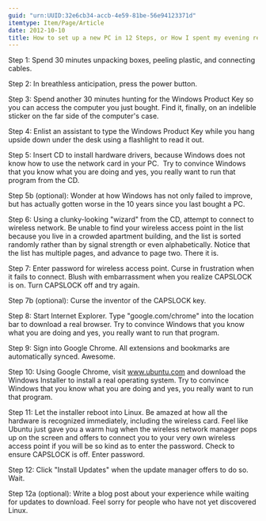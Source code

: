```yaml
---
guid: "urn:UUID:32e6cb34-accb-4e59-81be-56e94123371d"
itemtype: Item/Page/Article
date: 2012-10-10
title: How to set up a new PC in 12 Steps, or How I spent my evening renewing my disgust with Windows
---
```


Step 1: Spend 30 minutes unpacking boxes, peeling plastic, and
connecting cables.

Step 2: In breathless anticipation, press the power button.

Step 3: Spend another 30 minutes hunting for the Windows Product Key so
you can access the computer you just bought. Find it, finally, on an
indelible sticker on the far side of the computer's case.

Step 4: Enlist an assistant to type the Windows Product Key while you
hang upside down under the desk using a flashlight to read it out.

Step 5: Insert CD to install hardware drivers, because Windows does not
know how to use the network card in your PC.  Try to convince Windows
that you know what you are doing and yes, you really want to run that
program from the CD.

Step 5b (optional): Wonder at how Windows has not only failed to
improve, but has actually gotten worse in the 10 years since you last
bought a PC.

Step 6: Using a clunky-looking "wizard" from the CD, attempt to connect
to wireless network. Be unable to find your wireless access point in the
list because you live in a crowded apartment building, and the list is
sorted randomly rather than by signal strength or even alphabetically.
Notice that the list has multiple pages, and advance to page two. There
it is.

Step 7: Enter password for wireless access point. Curse in frustration
when it fails to connect. Blush with embarrassment when you realize
CAPSLOCK is on. Turn CAPSLOCK off and try again.

Step 7b (optional): Curse the inventor of the CAPSLOCK key.

Step 8: Start Internet Explorer. Type "google.com/chrome" into the
location bar to download a real browser. Try to convince Windows that
you know what you are doing and yes, you really want to run that
program.

Step 9: Sign into Google Chrome. All extensions and bookmarks are
automatically synced. Awesome.

Step 10: Using Google Chrome, visit www.ubuntu.com and download the
Windows Installer to install a real operating system. Try to convince
Windows that you know what you are doing and yes, you really want to run
that program.

Step 11: Let the installer reboot into Linux. Be amazed at how all the
hardware is recognized immediately, including the wireless card. Feel
like Ubuntu just gave you a warm hug when the wireless network manager
pops up on the screen and offers to connect you to your very own
wireless access point if you will be so kind as to enter the password.
Check to ensure CAPSLOCK is off. Enter password.

Step 12: Click "Install Updates" when the update manager offers to do
so. Wait.

Step 12a (optional): Write a blog post about your experience while
waiting for updates to download. Feel sorry for people who have not yet
discovered Linux.
